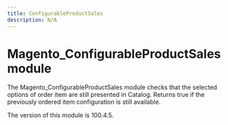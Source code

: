 ```yaml
---
title: ConfigurableProductSales
description: N/A
---
```


# Magento_ConfigurableProductSales module

The Magento_ConfigurableProductSales module checks that the selected options of order item are still presented in
Catalog. Returns true if the previously ordered item configuration is still available.

<InlineAlert slots="text" />
The version of this module is 100.4.5.
